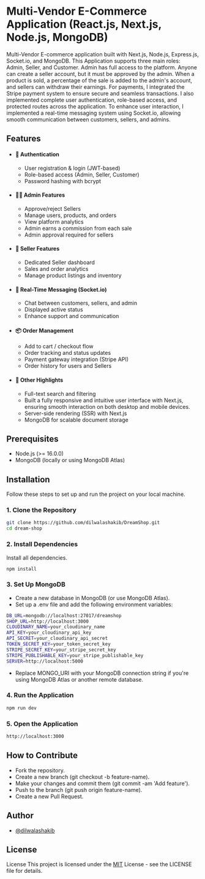 
# Multi-Vendor E-Commerce Application (React.js, Next.js, Node.js, MongoDB)

Multi-Vendor E-commerce application built with Next.js, Node.js, Express.js, Socket.io, and MongoDB. This Application supports three main roles: Admin, Seller, and Customer. Admin has full access to the platform. Anyone can create a seller account, but it must be approved by the admin. When a product is sold, a percentage of the sale is added to the admin's account, and sellers can withdraw their earnings. For payments, I integrated the Stripe payment system to ensure secure and seamless transactions. I also implemented complete user authentication, role-based access, and protected routes across the application. To enhance user interaction, I implemented a real-time messaging system using Socket.io, allowing smooth communication between customers, sellers, and admins.


## Features

- #### 🔐 Authentication
    - User registration & login (JWT-based)
    - Role-based access (Admin, Seller, Customer)
    - Password hashing with bcrypt
 
- #### 🧑‍💼 Admin Features
    - Approve/reject Sellers
    - Manage users, products, and orders
    - View platform analytics
    - Admin earns a commission from each sale
    - Admin approval required for sellers

- #### 🏬 Seller Features
    - Dedicated Seller dashboard
    - Sales and order analytics
    - Manage product listings and inventory

- #### 💬 Real-Time Messaging (Socket.io)
    - Chat between customers, sellers, and admin
    - Displayed active status
    - Enhance support and communication
- #### 📦 Order Management
    - Add to cart / checkout flow
    - Order tracking and status updates
    - Payment gateway integration (Stripe API)
    - Order history for users and Sellers
- #### 🔎 Other Highlights
    - Full-text search and filtering
    - Built a fully responsive and intuitive user interface with Next.js, ensuring smooth interaction on both desktop and mobile devices.
    - Server-side rendering (SSR) with Next.js
    - MongoDB for scalable document storage

## Prerequisites

- Node.js (>= 16.0.0)
- MongoDB (locally or using MongoDB Atlas)
## Installation

Follow these steps to set up and run the project on your local machine.

### 1. Clone the Repository

```bash
git clone https://github.com/dilwalashakib/DreamShop.git
cd dream-shop
```

### 2. Install Dependencies
Install all dependencies.

```bash
npm install
```

### 3. Set Up MongoDB
- Create a new database in MongoDB (or use MongoDB Atlas).
- Set up a .env file and add the following environment variables:

```bash
DB_URL=mongodb://localhost:27017/dreamshop
SHOP_URL=http://localhost:3000
CLOUDINARY_NAME=your_cloudinary_name
API_KEY=your_cloudinary_api_key
API_SECRET=your_cloudinary_api_secret
TOKEN_SECRET_KEY=your_token_secret_key
STRIPE_SECRET_KEY=your_stripe_secret_key
STRIPE_PUBLISHABLE_KEY=your_stripe_publishable_key
SERVER=http://localhost:5000
```
- Replace MONGO_URI with your MongoDB connection string if you're using MongoDB Atlas or another remote database.

### 4. Run the Application

``` bash
npm run dev
```


### 5. Open the Application

```bash
http://localhost:3000
```

## How to Contribute
- Fork the repository.
- Create a new branch (git checkout -b feature-name).
- Make your changes and commit them (git commit -am 'Add feature').
- Push to the branch (git push origin feature-name).
- Create a new Pull Request.

## Author
- [@dilwalashakib](https://www.github.com/dilwalashakib)


## License
License
This project is licensed under the [MIT](https://choosealicense.com/licenses/mit/) License - see the LICENSE file for details.



